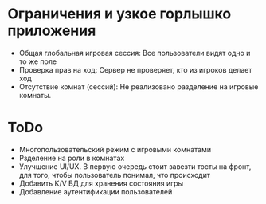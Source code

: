 # Ограничения и узкое горлышко приложения

- Общая глобальная игровая сессия: Все пользователи видят одно и то же поле
- Проверка прав на ход: Сервер не проверяет, кто из игроков делает ход
- Отсутствие комнат (сессий): Не реализовано разделение на игровые комнаты.

# ToDo

- Многопользовательский режим с игровыми комнатами
- Рзделение на роли в комнатах
- Улучшение UI/UX. В первую очередь стоит завезти тосты на фронт, для того, чтобы пользователь понимал, что происходит
- Добавить K/V БД для хранения состояния игры
- Добавление аутентификации пользователей

